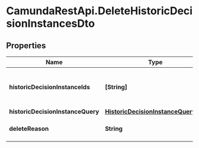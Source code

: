 # CamundaRestApi.DeleteHistoricDecisionInstancesDto

## Properties
Name | Type | Description | Notes
------------ | ------------- | ------------- | -------------
**historicDecisionInstanceIds** | **[String]** | A list of historic decision instance ids to delete. | [optional] 
**historicDecisionInstanceQuery** | [**HistoricDecisionInstanceQueryDto**](HistoricDecisionInstanceQueryDto.md) |  | [optional] 
**deleteReason** | **String** | A string with delete reason. | [optional] 
